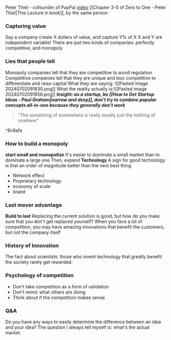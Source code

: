 Peter Thiel - cofounder of PayPal
[video](https://www.youtube.com/watch?v=5_0dVHMpJlo&t=77s)
[[Chapter 3-5 of Zero to One - Peter Thiel|This Lecture in book]], by the same person
### Capturing value
Say a company create X dollars of value, and capture Y% of X
	X and Y are independent variable!
There are just two kinds of companies: perfectly competitive, and monopoly
### Lies that people tell
Monopoly companies tell that they are competitive to avoid regulation
Competitive companies tell that they are unique and less competitive to differentiate and raise capital
What they are saying: ![[Pasted image 20240702091830.png]]
What the reality actually is:![[Pasted image 20240702091856.png]]
 ***Insight: as a startup, be [[How to Get Startup Ideas - Paul Graham|narrow and deep]], don't try to combine popular concepts all-in-one because they generally don't work***
> "The something of somewhere is really mostly just the nothing of nowhere"

^8c8afa

### How to build a monopoly
**start small and monopolize**
	It's easier to dominate a small market than to dominate a large one
	Then, expand
**Technology**
	A sign for good technology is that an order of magnitude better than the next best thing

- Network effect
- Proprietary technology
- economy of scale
- brand

### Last mover advantage
**Build to last**
	Replacing the current solution is good, but how do you make sure that you don't get replaced yourself?
When you face a lot of competition, you may have amazing innovations that benefit the customers, but not the company itself
### History of Innovation
The fact about scientists: those who invent technology that greatly benefit the society rarely get rewarded.

### Psychology of competition
- Don't take competition as a form of validation
- Don't mimic what others are doing
- Think about if the competition makes sense

### Q&A
Do you have any ways to easily determine the difference between an idea and your idea?
	The question I always tell myself is: what's the actual market.

